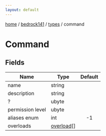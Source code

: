 ```yaml
---
layout: default
---
```


[home](/)  /  [bedrock141](/protocol/bedrock141)  /  [types](/protocol/bedrock141/types)  /  command

# Command

## Fields

Name | Type | Default
---|---|:---:
name | string | 
description | string | 
? | ubyte | 
permission level | ubyte | 
aliases enum | int | -1
overloads | [overload](/protocol/bedrock141/types/overload)[] | 

